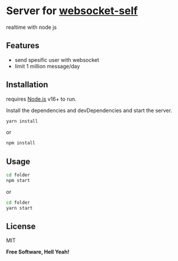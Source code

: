 # Server for [websocket-self](https://www.npmjs.com/package/websocket-self)

realtime with node js

## Features

- send spesific user with websocket
- limit 1 million message/day

## Installation

requires [Node.js](https://nodejs.org/) v16+ to run.


Install the dependencies and devDependencies and start the server.

```sh
yarn install
```
or
```sh
npm install
```

## Usage

```sh
cd folder
npm start
```
or
```sh
cd folder
yarn start
```

## License

MIT

**Free Software, Hell Yeah!**
